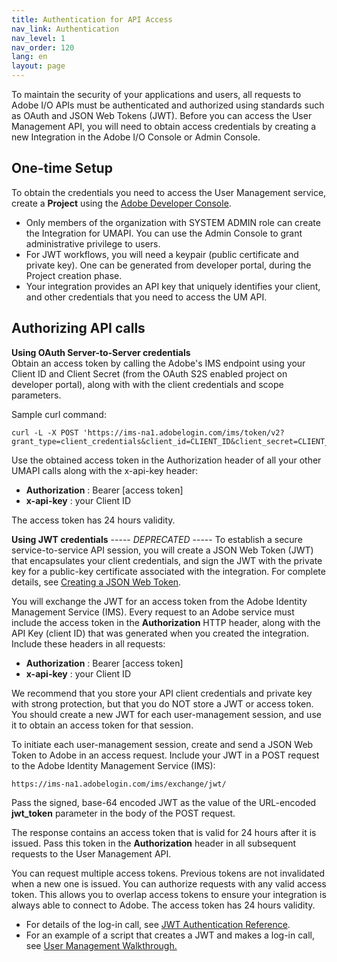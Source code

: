 ```yaml
---
title: Authentication for API Access
nav_link: Authentication
nav_level: 1
nav_order: 120
lang: en
layout: page
---
```


To maintain the security of your applications and users, all requests to Adobe I/O APIs must be authenticated and authorized using standards such as OAuth and JSON Web Tokens (JWT). Before you can access the User Management API, you will need to obtain access credentials by creating a new Integration in the Adobe I/O Console or Admin Console.


## One-time Setup

To obtain the credentials you need to access the User Management service, create a **Project** using the [Adobe Developer Console](https://developer.adobe.com/).

* Only members of the organization with SYSTEM ADMIN role can create the Integration for UMAPI. You can use the Admin Console to grant administrative privilege to users.
* For JWT workflows, you will need a keypair (public certificate and private key). One can be generated from developer portal, during the Project creation phase.
* Your integration provides an API key that uniquely identifies your client, and other credentials that you need to access the UM API.


## Authorizing API calls

**Using OAuth Server-to-Server credentials**  
Obtain an access token by calling the Adobe's IMS endpoint using your Client ID and Client Secret (from the OAuth S2S enabled project on developer portal), along with with the client credentials and scope parameters.

Sample curl command:
```
curl -L -X POST 'https://ims-na1.adobelogin.com/ims/token/v2?grant_type=client_credentials&client_id=CLIENT_ID&client_secret=CLIENT_SECRET&scope=openid,AdobeID,user_management_sdk'
```
Use the obtained access token in the Authorization header of all your other UMAPI calls along with the x-api-key header:
* **Authorization** : Bearer [access token]
* **x-api-key** : your Client ID

The access token has 24 hours validity.

**Using JWT credentials**  ----- *DEPRECATED* -----
To establish a secure service-to-service API session, you will create a JSON Web Token (JWT) that encapsulates your client credentials, and sign the JWT with the private key for a public-key certificate associated with the integration. For complete details, see [Creating a JSON Web Token](https://developer.adobe.com/developer-console/docs/guides/authentication/JWT/).

You will exchange the JWT for an access token from the Adobe Identity Management Service (IMS). Every request to an Adobe service must include the access token in the **Authorization** HTTP header, along with the API Key (client  ID) that was generated when you created the integration. Include these headers in all requests:

* **Authorization** : Bearer [access token]
* **x-api-key** : your Client ID

We recommend that you store your API client credentials and private key with strong protection, but that you do NOT store a JWT or access token. You should create a new JWT for each user-management session, and use it to obtain an access token for that session.  

To initiate each user-management session, create and send a JSON Web Token to Adobe in an access request. Include your JWT in a POST request to the Adobe Identity Management Service (IMS):
```
https://ims-na1.adobelogin.com/ims/exchange/jwt/
```
Pass the signed, base-64 encoded JWT as the value of the URL-encoded **jwt_token** parameter in the body of the POST request.

The response contains an access token that is valid for 24 hours after it is issued. Pass this token in the **Authorization** header in all subsequent requests to the User Management API.

You can request multiple access tokens. Previous tokens are not invalidated when a new one is issued. You can authorize requests with any valid access token. This allows you to overlap access tokens to ensure your integration is always able to connect to Adobe. The access token has 24 hours validity.

* For details of the log-in call, see [JWT Authentication Reference](https://developer.adobe.com/developer-console/docs/guides/authentication/JWT/#exchanging-jwt-to-retrieve-an-access-token).
* For an example of a script that creates a JWT and makes a log-in call, see [User Management Walkthrough.](samples/index.md)
